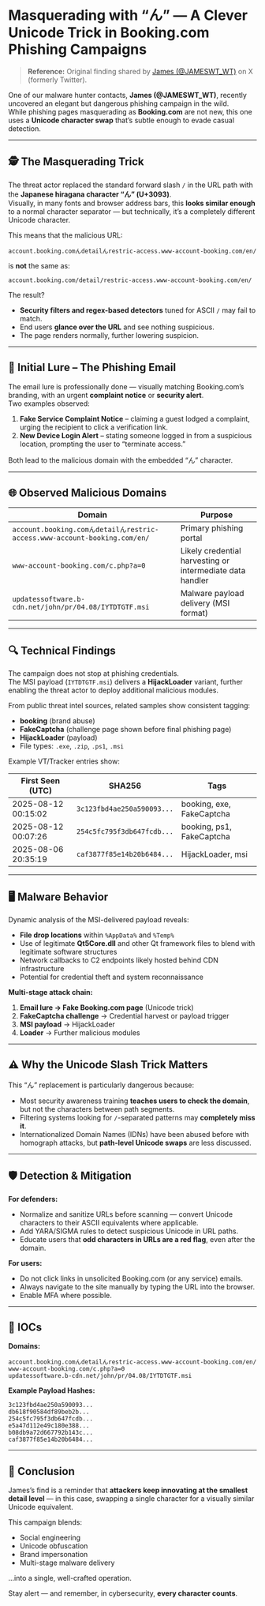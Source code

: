 # Masquerading with “ん” — A Clever Unicode Trick in Booking.com Phishing Campaigns

> **Reference:** Original finding shared by [James (@JAMESWT_WT)](https://x.com/jameswt_wt/status/1955060839569870991?s=43&t=J_U8kMSz_93ikMaUjsdWnA) on X (formerly Twitter).

One of our malware hunter contacts, **James (@JAMESWT_WT)**, recently uncovered an elegant but dangerous phishing campaign in the wild.  
While phishing pages masquerading as **Booking.com** are not new, this one uses a **Unicode character swap** that’s subtle enough to evade casual detection.

---

## 🕵️ The Masquerading Trick

The threat actor replaced the standard forward slash `/` in the URL path with the **Japanese hiragana character “ん” (U+3093)**.  
Visually, in many fonts and browser address bars, this **looks similar enough** to a normal character separator — but technically, it’s a completely different Unicode character.

This means that the malicious URL:

```
account.booking.comんdetailんrestric-access.www-account-booking.com/en/
```

is **not** the same as:

```
account.booking.com/detail/restric-access.www-account-booking.com/en/
```

The result?  
- **Security filters and regex-based detectors** tuned for ASCII `/` may fail to match.  
- End users **glance over the URL** and see nothing suspicious.  
- The page renders normally, further lowering suspicion.

---

## 📧 Initial Lure – The Phishing Email

The email lure is professionally done — visually matching Booking.com’s branding, with an urgent **complaint notice** or **security alert**.  
Two examples observed:

1. **Fake Service Complaint Notice** – claiming a guest lodged a complaint, urging the recipient to click a verification link.  
2. **New Device Login Alert** – stating someone logged in from a suspicious location, prompting the user to “terminate access.”

Both lead to the malicious domain with the embedded “ん” character.

---

## 🌐 Observed Malicious Domains

| Domain | Purpose |
|--------|---------|
| `account.booking.comんdetailんrestric-access.www-account-booking.com/en/` | Primary phishing portal |
| `www-account-booking.com/c.php?a=0` | Likely credential harvesting or intermediate data handler |
| `updatessoftware.b-cdn.net/john/pr/04.08/IYTDTGTF.msi` | Malware payload delivery (MSI format) |

---

## 🔍 Technical Findings

The campaign does not stop at phishing credentials.  
The MSI payload (`IYTDTGTF.msi`) delivers a **HijackLoader** variant, further enabling the threat actor to deploy additional malicious modules.

From public threat intel sources, related samples show consistent tagging:

- **booking** (brand abuse)  
- **FakeCaptcha** (challenge page shown before final phishing page)  
- **HijackLoader** (payload)  
- File types: `.exe`, `.zip`, `.ps1`, `.msi`

Example VT/Tracker entries show:

| First Seen (UTC) | SHA256 | Tags |
|------------------|--------|------|
| 2025-08-12 00:15:02 | `3c123fbd4ae250a590093...` | booking, exe, FakeCaptcha |
| 2025-08-12 00:07:26 | `254c5fc795f3db647fcdb...` | booking, ps1, FakeCaptcha |
| 2025-08-06 20:35:19 | `caf3877f85e14b20b6484...` | HijackLoader, msi |

---

## 🖥 Malware Behavior

Dynamic analysis of the MSI-delivered payload reveals:

- **File drop locations** within `%AppData%` and `%Temp%`
- Use of legitimate **Qt5Core.dll** and other Qt framework files to blend with legitimate software structures
- Network callbacks to C2 endpoints likely hosted behind CDN infrastructure
- Potential for credential theft and system reconnaissance

**Multi-stage attack chain:**
1. **Email lure → Fake Booking.com page** (Unicode trick)  
2. **FakeCaptcha challenge** → Credential harvest or payload trigger  
3. **MSI payload** → HijackLoader  
4. **Loader** → Further malicious modules  

---

## ⚠ Why the Unicode Slash Trick Matters

This “ん” replacement is particularly dangerous because:

- Most security awareness training **teaches users to check the domain**, but not the characters between path segments.
- Filtering systems looking for `/`-separated patterns may **completely miss it**.
- Internationalized Domain Names (IDNs) have been abused before with homograph attacks, but **path-level Unicode swaps** are less discussed.

---

## 🛡 Detection & Mitigation

**For defenders:**
- Normalize and sanitize URLs before scanning — convert Unicode characters to their ASCII equivalents where applicable.
- Add YARA/SIGMA rules to detect suspicious Unicode in URL paths.
- Educate users that **odd characters in URLs are a red flag**, even after the domain.

**For users:**
- Do not click links in unsolicited Booking.com (or any service) emails.
- Always navigate to the site manually by typing the URL into the browser.
- Enable MFA where possible.

---

## 📌 IOCs

**Domains:**
```
account.booking.comんdetailんrestric-access.www-account-booking.com/en/
www-account-booking.com/c.php?a=0
updatessoftware.b-cdn.net/john/pr/04.08/IYTDTGTF.msi
```

**Example Payload Hashes:**
```
3c123fbd4ae250a590093...
db618f90584df89beb2b...
254c5fc795f3db647fcdb...
e5a47d112e49c180e388...
b08db9a72d667792b143c...
caf3877f85e14b20b6484...
```

---

## 🏁 Conclusion

James’s find is a reminder that **attackers keep innovating at the smallest detail level** — in this case, swapping a single character for a visually similar Unicode equivalent.

This campaign blends:
- Social engineering  
- Unicode obfuscation  
- Brand impersonation  
- Multi-stage malware delivery  

…into a single, well-crafted operation.

Stay alert — and remember, in cybersecurity, **every character counts**.
